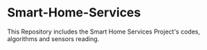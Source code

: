 # Smart-Home-Services
This Repository includes the Smart Home Services Project's codes, algorithms and sensors reading. 
